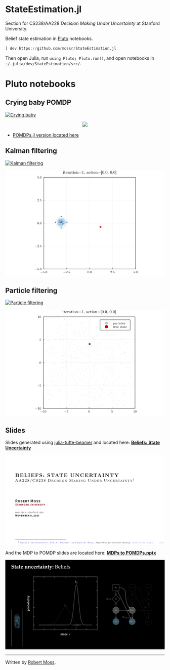 # StateEstimation.jl
<!-- [![https://img.shields.io/badge/active-work%20in%20progress-orange](https://img.shields.io/badge/active-work%20in%20progress-orange)](https://github.com/mossr/StateEstimation.jl) -->

Section for CS238/AA228 *Decision Making Under Uncertainty* at Stanford University.

Belief state estimation in [Pluto](https://github.com/fonsp/Pluto.jl) notebooks.

```julia
] dev https://github.com/mossr/StateEstimation.jl
```
Then open Julia, run `using Pluto; Pluto.run()`, and open notebooks in `~/.julia/dev/StateEstimation/src/`.


# Pluto notebooks

<!-- [![Section overview](https://img.shields.io/badge/pluto-section%20overview-8c1515)](http://htmlview.glitch.me/?https://raw.githubusercontent.com/mossr/StateEstimation.jl/master/html/section_overview.html)
 -->

## Crying baby POMDP

[![Crying baby](https://img.shields.io/badge/pluto-crying%20baby%20POMDP-d2c295)](http://htmlview.glitch.me/?https://raw.githubusercontent.com/mossr/StateEstimation.jl/master/html/crying_baby_problem.html)

<p align="center">
  <kbd>
    <a href="http://htmlview.glitch.me/?https://raw.githubusercontent.com/mossr/StateEstimation.jl/master/html/crying_baby_problem.html">
      <img src="./html/crying_baby_problem.svg">
    </a>
  </kbd>
</p>

- [POMDPs.jl version located here](https://htmlview.glitch.me/?https://github.com/JuliaAcademy/Decision-Making-Under-Uncertainty/blob/master/html/2-POMDPs.jl.html)


## Kalman filtering

[![Kalman filtering](https://img.shields.io/badge/pluto-kalman%20filtering-00505c)](http://htmlview.glitch.me/?https://raw.githubusercontent.com/mossr/StateEstimation.jl/master/html/kalman_filter.html)
<p align="center">
  <a href="http://htmlview.glitch.me/?https://raw.githubusercontent.com/mossr/StateEstimation.jl/master/html/kalman_filter.html">
    <img src="./gif/kalman_filter.gif">
  </a>
</p>


## Particle filtering

[![Particle filtering](https://img.shields.io/badge/pluto-particle%20filtering-928b81)](http://htmlview.glitch.me/?https://raw.githubusercontent.com/mossr/StateEstimation.jl/master/html/particle_filter.html)
<p align="center">
  <a href="http://htmlview.glitch.me/?https://raw.githubusercontent.com/mossr/StateEstimation.jl/master/html/particle_filter.html">
    <img src="./gif/particle_filter.gif">
  </a>
</p>

<!-- 
## Exact belief state planning

[![Alpha vectors](https://img.shields.io/badge/pluto-alpha%20vectors-009b76)](https://github.com/mossr/StateEstimation.jl)
 -->

## Slides

Slides generated using [julia-tufte-beamer](https://github.com/mossr/julia-tufte-beamer) and located here: [**Beliefs: State Uncertainty**](https://github.com/mossr/julia-tufte-beamer/blob/aa228/beliefs/main.pdf)

<p align="center">
<kbd>
  <a href="https://github.com/mossr/julia-tufte-beamer/blob/aa228/beliefs/main.pdf">
    <img src="./html/title.svg">
  </a>
</kbd>
</p>

And the MDP to POMDP slides are located here: [**MDPs to POMDPs.pptx**](slides/MDPs%20to%20POMDPs.pptx)

<p align="center">
<kbd>
  <a href="slides/MDPs%20to%20POMDPs.pptx">
    <img src="./slides/mdps-to-pomdps-slide.png">
  </a>
</kbd>
</p>

---
Written by [Robert Moss](https://github.com/mossr).
